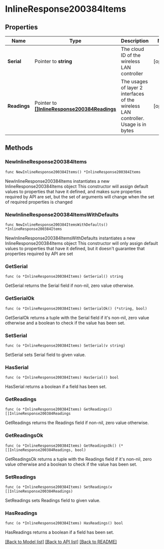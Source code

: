 # InlineResponse200384Items

## Properties

Name | Type | Description | Notes
------------ | ------------- | ------------- | -------------
**Serial** | Pointer to **string** | The cloud ID of the wireless LAN controller | [optional] 
**Readings** | Pointer to [**[]InlineResponse200384Readings**](InlineResponse200384Readings.md) | The usages of layer 2 interfaces of the wireless LAN controller. Usage is in bytes | [optional] 

## Methods

### NewInlineResponse200384Items

`func NewInlineResponse200384Items() *InlineResponse200384Items`

NewInlineResponse200384Items instantiates a new InlineResponse200384Items object
This constructor will assign default values to properties that have it defined,
and makes sure properties required by API are set, but the set of arguments
will change when the set of required properties is changed

### NewInlineResponse200384ItemsWithDefaults

`func NewInlineResponse200384ItemsWithDefaults() *InlineResponse200384Items`

NewInlineResponse200384ItemsWithDefaults instantiates a new InlineResponse200384Items object
This constructor will only assign default values to properties that have it defined,
but it doesn't guarantee that properties required by API are set

### GetSerial

`func (o *InlineResponse200384Items) GetSerial() string`

GetSerial returns the Serial field if non-nil, zero value otherwise.

### GetSerialOk

`func (o *InlineResponse200384Items) GetSerialOk() (*string, bool)`

GetSerialOk returns a tuple with the Serial field if it's non-nil, zero value otherwise
and a boolean to check if the value has been set.

### SetSerial

`func (o *InlineResponse200384Items) SetSerial(v string)`

SetSerial sets Serial field to given value.

### HasSerial

`func (o *InlineResponse200384Items) HasSerial() bool`

HasSerial returns a boolean if a field has been set.

### GetReadings

`func (o *InlineResponse200384Items) GetReadings() []InlineResponse200384Readings`

GetReadings returns the Readings field if non-nil, zero value otherwise.

### GetReadingsOk

`func (o *InlineResponse200384Items) GetReadingsOk() (*[]InlineResponse200384Readings, bool)`

GetReadingsOk returns a tuple with the Readings field if it's non-nil, zero value otherwise
and a boolean to check if the value has been set.

### SetReadings

`func (o *InlineResponse200384Items) SetReadings(v []InlineResponse200384Readings)`

SetReadings sets Readings field to given value.

### HasReadings

`func (o *InlineResponse200384Items) HasReadings() bool`

HasReadings returns a boolean if a field has been set.


[[Back to Model list]](../README.md#documentation-for-models) [[Back to API list]](../README.md#documentation-for-api-endpoints) [[Back to README]](../README.md)


